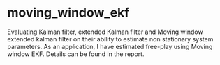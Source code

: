 # moving_window_ekf

Evaluating Kalman filter, extended Kalman filter and Moving window extended kalman filter on their ability to estimate non stationary system parameters.
As an application, I have estimated free-play using Moving window EKF. Details can be found in the report. 
